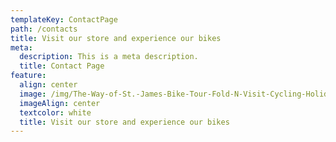 ```yaml
---
templateKey: ContactPage
path: /contacts
title: Visit our store and experience our bikes
meta:
  description: This is a meta description.
  title: Contact Page
feature:
  align: center
  image: /img/The-Way-of-St.-James-Bike-Tour-Fold-N-Visit-Cycling-Holidays-0071.jpg
  imageAlign: center
  textcolor: white
  title: Visit our store and experience our bikes
---
```




